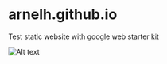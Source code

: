 # arnelh.github.io
Test static website with google web starter kit

![Alt text](/path/to/apple-touch-icon-precomposed.png)
